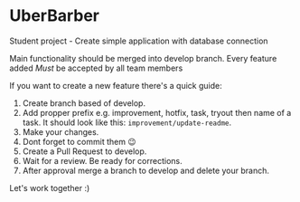 # UberBarber
Student project - Create simple application with database connection

Main functionality should be merged into develop branch.
Every feature added $Must$ be accepted by all team members

If you want to create a new feature there's a quick guide:
1. Create branch based of develop.
2. Add propper prefix e.g. improvement, hotfix, task, tryout then name of a task. It should look like this: ```improvement/update-readme```.
3. Make your changes.
4. Dont forget to commit them 😉
5. Create a Pull Request to develop.
6. Wait for a review. Be ready for corrections.
7. After approval merge a branch to develop and delete your branch.

Let's work together :) 
